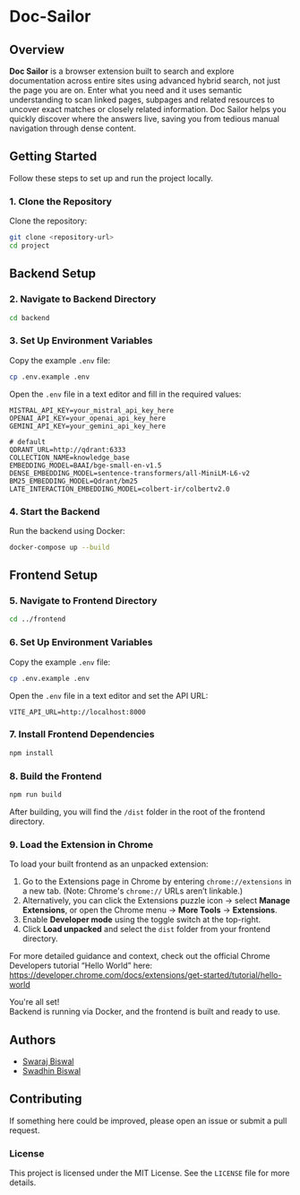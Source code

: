 <!-- <div align="center">
  <img src="./assets/datalore_logo.png" alt="Datlore.ai" />
</div>
<br/>
<br/>
<div align="center">
  <img src="./assets/deep_research.gif" alt="Deep Research Demo" />
</div> -->
# Doc-Sailor

## Overview

**Doc Sailor** is a browser extension built to search and explore documentation across entire sites using advanced hybrid search, not just the page you are on. Enter what you need and it uses semantic understanding to scan linked pages, subpages and related resources to uncover exact matches or closely related information. Doc Sailor helps you quickly discover where the answers live, saving you from tedious manual navigation through dense content.



## Getting Started

Follow these steps to set up and run the project locally.

### 1. Clone the Repository

Clone the repository:

```bash
git clone <repository-url>
cd project
```

## Backend Setup

### 2. Navigate to Backend Directory

```bash
cd backend
```

### 3. Set Up Environment Variables

Copy the example `.env` file:

```bash
cp .env.example .env
```

Open the `.env` file in a text editor and fill in the required values:

```
MISTRAL_API_KEY=your_mistral_api_key_here
OPENAI_API_KEY=your_openai_api_key_here
GEMINI_API_KEY=your_gemini_api_key_here

# default
QDRANT_URL=http://qdrant:6333
COLLECTION_NAME=knowledge_base
EMBEDDING_MODEL=BAAI/bge-small-en-v1.5
DENSE_EMBEDDING_MODEL=sentence-transformers/all-MiniLM-L6-v2
BM25_EMBEDDING_MODEL=Qdrant/bm25
LATE_INTERACTION_EMBEDDING_MODEL=colbert-ir/colbertv2.0
```

### 4. Start the Backend

Run the backend using Docker:

```bash
docker-compose up --build
```


## Frontend Setup

### 5. Navigate to Frontend Directory

```bash
cd ../frontend
```

### 6. Set Up Environment Variables

Copy the example `.env` file:

```bash
cp .env.example .env
```

Open the `.env` file in a text editor and set the API URL:

```
VITE_API_URL=http://localhost:8000
```

### 7. Install Frontend Dependencies

```bash
npm install
```

### 8. Build the Frontend

```bash
npm run build
```

After building, you will find the `/dist` folder in the root of the frontend directory.

### 9. Load the Extension in Chrome

To load your built frontend as an unpacked extension:

1. Go to the Extensions page in Chrome by entering `chrome://extensions` in a new tab. (Note: Chrome's `chrome://` URLs aren’t linkable.)  
2. Alternatively, you can click the Extensions puzzle icon → select **Manage Extensions**, or open the Chrome menu → **More Tools** → **Extensions**.  
3. Enable **Developer mode** using the toggle switch at the top-right.  
4. Click **Load unpacked** and select the `dist` folder from your frontend directory.

For more detailed guidance and context, check out the official Chrome Developers tutorial “Hello World” here:
https://developer.chrome.com/docs/extensions/get-started/tutorial/hello-world


You're all set!  
Backend is running via Docker, and the frontend is built and ready to use.


##  Authors
 
- [Swaraj Biswal](https://github.com/SWARAJ-42)
- [Swadhin Biswal](https://github.com/swadhin505) 


## Contributing

If something here could be improved, please open an issue or submit a pull request.

### License

This project is licensed under the MIT License. See the `LICENSE` file for more details.


